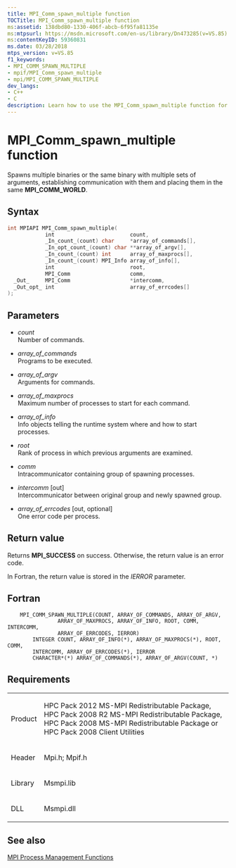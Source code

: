 ```yaml
---
title: MPI_Comm_spawn_multiple function
TOCTitle: MPI_Comm_spawn_multiple function
ms:assetid: 138dbd80-1330-406f-abcb-6f95fa81135e
ms:mtpsurl: https://msdn.microsoft.com/en-us/library/Dn473285(v=VS.85)
ms:contentKeyID: 59360831
ms.date: 03/28/2018
mtps_version: v=VS.85
f1_keywords:
- MPI_COMM_SPAWN_MULTIPLE
- mpif/MPI_Comm_spawn_multiple
- mpi/MPI_COMM_SPAWN_MULTIPLE
dev_langs:
- C++
- C
description: Learn how to use the MPI_Comm_spawn_multiple function for spawning multiple binaries or the same binary with different arguments on Microsoft's official site.
---
```


# MPI\_Comm\_spawn\_multiple function

Spawns multiple binaries or the same binary with multiple sets of arguments, establishing communication with them and placing them in the same **MPI\_COMM\_WORLD**.

## Syntax

``` c++
int MPIAPI MPI_Comm_spawn_multiple(
            int                        count,
            _In_count_(count) char     *array_of_commands[],
            _In_opt_count_(count) char **array_of_argv[],
            _In_count_(count) int      array_of_maxprocs[],
            _In_count_(count) MPI_Info array_of_info[],
            int                        root,
            MPI_Comm                   comm,
  _Out_     MPI_Comm                   *intercomm,
  _Out_opt_ int                        array_of_errcodes[]
);
```

## Parameters

  - *count*  
    Number of commands.

  - *array\_of\_commands*  
    Programs to be executed.

  - *array\_of\_argv*  
    Arguments for commands.

  - *array\_of\_maxprocs*  
    Maximum number of processes to start for each command.

  - *array\_of\_info*  
    Info objects telling the runtime system where and how to start processes.

  - *root*  
    Rank of process in which previous arguments are examined.

  - *comm*  
    Intracommunicator containing group of spawning processes.

  - *intercomm* \[out\]  
    Intercommunicator between original group and newly spawned group.

  - *array\_of\_errcodes* \[out, optional\]  
    One error code per process.

## Return value

Returns **MPI\_SUCCESS** on success. Otherwise, the return value is an error code.

In Fortran, the return value is stored in the *IERROR* parameter.

## Fortran

``` FORTRAN
    MPI_COMM_SPAWN_MULTIPLE(COUNT, ARRAY_OF_COMMANDS, ARRAY_OF_ARGV,
                ARRAY_OF_MAXPROCS, ARRAY_OF_INFO, ROOT, COMM, INTERCOMM,
                ARRAY_OF_ERRCODES, IERROR)
        INTEGER COUNT, ARRAY_OF_INFO(*), ARRAY_OF_MAXPROCS(*), ROOT, COMM,
        INTERCOMM, ARRAY_OF_ERRCODES(*), IERROR
        CHARACTER*(*) ARRAY_OF_COMMANDS(*), ARRAY_OF_ARGV(COUNT, *)
```

## Requirements

<table>
<colgroup>
<col/>
<col/>
</colgroup>
<tbody>
<tr class="odd">
<td><p>Product</p></td>
<td><p>HPC Pack 2012 MS-MPI Redistributable Package, HPC Pack 2008 R2 MS-MPI Redistributable Package, HPC Pack 2008 MS-MPI Redistributable Package or HPC Pack 2008 Client Utilities</p></td>
</tr>
<tr class="even">
<td><p>Header</p></td>
<td>Mpi.h;
Mpif.h</td>
</tr>
<tr class="odd">
<td><p>Library</p></td>
<td>Msmpi.lib</td>
</tr>
<tr class="even">
<td><p>DLL</p></td>
<td>Msmpi.dll</td>
</tr>
</tbody>
</table>


## See also

[MPI Process Management Functions](mpi-process-management-functions.md)

